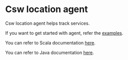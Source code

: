 Csw location agent
=========================

Csw location agent helps track services.

If you want to get started with agent, refer the [examples](https://tmtsoftware.github.io/csw-prod/apps/cswlocationagent.html).

You can refer to Scala documentation [here](https://tmtsoftware.github.io/csw-prod/api/scala/index.html).

You can refer to Java documentation [here](https://tmtsoftware.github.io/csw-prod/api/java/?/index.html).
